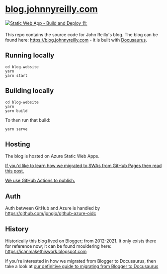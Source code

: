 # [blog.johnnyreilly.com](https://blog.johnnyreilly.com)

[![Static Web App - Build and Deploy 🏗️](https://github.com/johnnyreilly/blog.johnnyreilly.com/actions/workflows/build-and-deploy-static-web-app.yml/badge.svg)](https://github.com/johnnyreilly/blog.johnnyreilly.com/actions/workflows/build-and-deploy-static-web-app.yml)

This repo contains the source code for John Reilly's blog. The blog can be found here: https://blog.johnnyreilly.com - it is built with [Docusaurus](https://docusaurus.io/).  

## Running locally

```shell
cd blog-website
yarn
yarn start
```

## Building locally

```shell
cd blog-website
yarn
yarn build
```

To then run that build:

```shell
yarn serve
```

## Hosting

The blog is hosted on Azure Static Web Apps.

[If you'd like to learn how we migrated to SWAs from GitHub Pages then read this post.](https://blog.johnnyreilly.com/2022/02/01/migrating-from-github-pages-to-azure-static-web-apps)

[We use GitHub Actions to publish.](.github/workflows/build-and-deploy-static-web-app.yml)

## Auth

Auth between GitHub and Azure is handled by https://github.com/jongio/github-azure-oidc

## History

Historically this blog lived on Blogger; from 2012-2021. It only exists there for reference now; it can be found mouldering here: https://icanmakethiswork.blogspot.com

If you're interested in how we migrated from Blogger to Docusaurus, then take a look at [our definitive guide to migrating from Blogger to Docusaurus](https://blog.johnnyreilly.com/definitive-guide-to-migrating-from-blogger-to-docusaurus)
